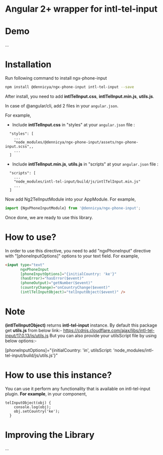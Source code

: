 # Angular 2+ wrapper for intl-tel-input

# Demo
...

# Installation

Run following command to install ngx-phone-input

```sh
npm install @dennicya/ngx-phone-input intl-tel-input --save
```

After install, you need to add **intlTelInput.css**, **intlTelInput.min.js**, **utils.js**.

In case of @angular/cli, add 2 files in your `angular.json`.

For example,

- Include **intlTelInput.css** in "styles" at your `angular.json` file  :
```
  "styles": [
    ...
    "node_modules/@dennicya/ngx-phone-input/assets/ngx-phone-input.scss",,
    ...
  ]
```

- Include **intlTelInput.min.js**, **utils.js** in "scripts" at your `angular.json` file  :
```
  "scripts": [
    ...
    "node_modules/intl-tel-input/build/js/intlTelInput.min.js"
    ...
  ]
```


Now add Ng2TelInputModule into your AppModule. For example,

```js
import {NgxPhoneInputModule} from '@dennicya/ngx-phone-input';
```

Once done, we are ready to use this library.

# How to use?

In order to use this directive, you need to add "ngxPhoneInput" directive with "[phoneInputOptions]" options to your text field. For example,

```html
<input type="text"
       ngxPhoneInput
       [phoneInputOptions]="{initialCountry: 'ke'}"
       (hasError)="hasError($event)"
       (phoneOutput)="getNumber($event)"
       (countryChange)="onCountryChange($event)"
       (intlTelInputObject)="telInputObject($event)" />
```

# Note
**(intlTelInputObject)** returns **intl-tel-input** instance.
By default this package get **utils.js** from below link:-
https://cdnjs.cloudflare.com/ajax/libs/intl-tel-input/17.0.13/js/utils.js
But you can also provide your utilsScript file by using below options:-

[phoneInputOptions]="{initialCountry: 'in', utilsScript: 'node_modules/intl-tel-input/build/js/utils.js'}"

# How to use this instance?
You can use it perform any functionality that is available on intl-tel-input plugin. **For example**, in your component,
```
telInputObject(obj) {
    console.log(obj);
    obj.setCountry('ke');
  }
```

# Improving the Library

...
